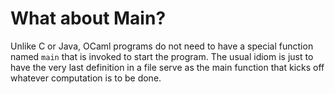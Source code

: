 # What about Main?

Unlike C or Java, OCaml programs do not need to have a special function
named `main` that is invoked to start the program. The usual idiom is
just to have the very last definition in a file serve as the main
function that kicks off whatever computation is to be done.